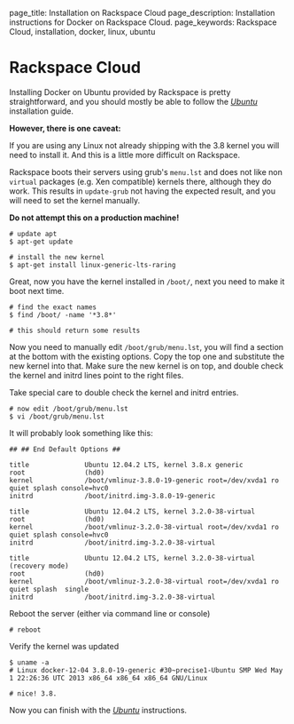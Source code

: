 page_title: Installation on Rackspace Cloud
page_description: Installation instructions for Docker on Rackspace Cloud.
page_keywords: Rackspace Cloud, installation, docker, linux, ubuntu

# Rackspace Cloud

Installing Docker on Ubuntu provided by Rackspace is pretty
straightforward, and you should mostly be able to follow the
[*Ubuntu*](../ubuntulinux/#ubuntu-linux) installation guide.

**However, there is one caveat:**

If you are using any Linux not already shipping with the 3.8 kernel you
will need to install it. And this is a little more difficult on
Rackspace.

Rackspace boots their servers using grub's `menu.lst`
and does not like non `virtual` packages (e.g. Xen compatible)
kernels there, although they do work. This results in
`update-grub` not having the expected result, and
you will need to set the kernel manually.

**Do not attempt this on a production machine!**

    # update apt
    $ apt-get update

    # install the new kernel
    $ apt-get install linux-generic-lts-raring

Great, now you have the kernel installed in `/boot/`, next you need to
make it boot next time.

    # find the exact names
    $ find /boot/ -name '*3.8*'

    # this should return some results

Now you need to manually edit `/boot/grub/menu.lst`,
you will find a section at the bottom with the existing options. Copy
the top one and substitute the new kernel into that. Make sure the new
kernel is on top, and double check the kernel and initrd lines point to
the right files.

Take special care to double check the kernel and initrd entries.

    # now edit /boot/grub/menu.lst
    $ vi /boot/grub/menu.lst

It will probably look something like this:

    ## ## End Default Options ##

    title              Ubuntu 12.04.2 LTS, kernel 3.8.x generic
    root               (hd0)
    kernel             /boot/vmlinuz-3.8.0-19-generic root=/dev/xvda1 ro quiet splash console=hvc0
    initrd             /boot/initrd.img-3.8.0-19-generic

    title              Ubuntu 12.04.2 LTS, kernel 3.2.0-38-virtual
    root               (hd0)
    kernel             /boot/vmlinuz-3.2.0-38-virtual root=/dev/xvda1 ro quiet splash console=hvc0
    initrd             /boot/initrd.img-3.2.0-38-virtual

    title              Ubuntu 12.04.2 LTS, kernel 3.2.0-38-virtual (recovery mode)
    root               (hd0)
    kernel             /boot/vmlinuz-3.2.0-38-virtual root=/dev/xvda1 ro quiet splash  single
    initrd             /boot/initrd.img-3.2.0-38-virtual

Reboot the server (either via command line or console)

    # reboot

Verify the kernel was updated

    $ uname -a
    # Linux docker-12-04 3.8.0-19-generic #30~precise1-Ubuntu SMP Wed May 1 22:26:36 UTC 2013 x86_64 x86_64 x86_64 GNU/Linux

    # nice! 3.8.

Now you can finish with the [*Ubuntu*](../ubuntulinux/#ubuntu-linux)
instructions.
